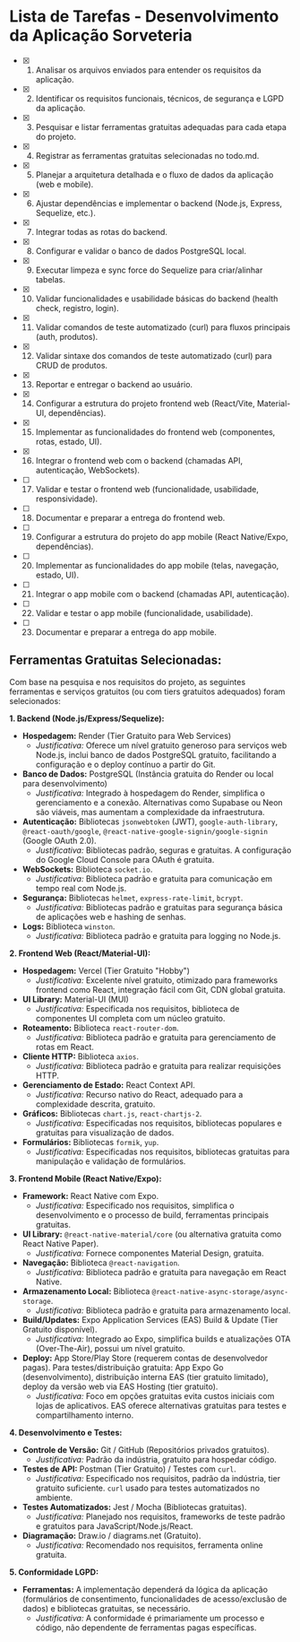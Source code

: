 # Lista de Tarefas - Desenvolvimento da Aplicação Sorveteria

- [X] 1. Analisar os arquivos enviados para entender os requisitos da aplicação.
- [X] 2. Identificar os requisitos funcionais, técnicos, de segurança e LGPD da aplicação.
- [X] 3. Pesquisar e listar ferramentas gratuitas adequadas para cada etapa do projeto.
- [X] 4. Registrar as ferramentas gratuitas selecionadas no todo.md.
- [X] 5. Planejar a arquitetura detalhada e o fluxo de dados da aplicação (web e mobile).
- [X] 6. Ajustar dependências e implementar o backend (Node.js, Express, Sequelize, etc.).
- [X] 7. Integrar todas as rotas do backend.
- [X] 8. Configurar e validar o banco de dados PostgreSQL local.
- [X] 9. Executar limpeza e sync force do Sequelize para criar/alinhar tabelas.
- [X] 10. Validar funcionalidades e usabilidade básicas do backend (health check, registro, login).
- [X] 11. Validar comandos de teste automatizado (curl) para fluxos principais (auth, produtos).
- [X] 12. Validar sintaxe dos comandos de teste automatizado (curl) para CRUD de produtos.
- [X] 13. Reportar e entregar o backend ao usuário.
- [X] 14. Configurar a estrutura do projeto frontend web (React/Vite, Material-UI, dependências).
- [X] 15. Implementar as funcionalidades do frontend web (componentes, rotas, estado, UI).
- [X] 16. Integrar o frontend web com o backend (chamadas API, autenticação, WebSockets).
- [ ] 17. Validar e testar o frontend web (funcionalidade, usabilidade, responsividade).
- [ ] 18. Documentar e preparar a entrega do frontend web.
- [ ] 19. Configurar a estrutura do projeto do app mobile (React Native/Expo, dependências).
- [ ] 20. Implementar as funcionalidades do app mobile (telas, navegação, estado, UI).
- [ ] 21. Integrar o app mobile com o backend (chamadas API, autenticação).
- [ ] 22. Validar e testar o app mobile (funcionalidade, usabilidade).
- [ ] 23. Documentar e preparar a entrega do app mobile.

## Ferramentas Gratuitas Selecionadas:

Com base na pesquisa e nos requisitos do projeto, as seguintes ferramentas e serviços gratuitos (ou com tiers gratuitos adequados) foram selecionados:

**1. Backend (Node.js/Express/Sequelize):**
   - **Hospedagem:** Render (Tier Gratuito para Web Services)
     - *Justificativa:* Oferece um nível gratuito generoso para serviços web Node.js, inclui banco de dados PostgreSQL gratuito, facilitando a configuração e o deploy contínuo a partir do Git.
   - **Banco de Dados:** PostgreSQL (Instância gratuita do Render ou local para desenvolvimento)
     - *Justificativa:* Integrado à hospedagem do Render, simplifica o gerenciamento e a conexão. Alternativas como Supabase ou Neon são viáveis, mas aumentam a complexidade da infraestrutura.
   - **Autenticação:** Bibliotecas `jsonwebtoken` (JWT), `google-auth-library`, `@react-oauth/google`, `@react-native-google-signin/google-signin` (Google OAuth 2.0).
     - *Justificativa:* Bibliotecas padrão, seguras e gratuitas. A configuração do Google Cloud Console para OAuth é gratuita.
   - **WebSockets:** Biblioteca `socket.io`.
     - *Justificativa:* Biblioteca padrão e gratuita para comunicação em tempo real com Node.js.
   - **Segurança:** Bibliotecas `helmet`, `express-rate-limit`, `bcrypt`.
     - *Justificativa:* Bibliotecas padrão e gratuitas para segurança básica de aplicações web e hashing de senhas.
   - **Logs:** Biblioteca `winston`.
     - *Justificativa:* Biblioteca padrão e gratuita para logging no Node.js.

**2. Frontend Web (React/Material-UI):**
   - **Hospedagem:** Vercel (Tier Gratuito "Hobby")
     - *Justificativa:* Excelente nível gratuito, otimizado para frameworks frontend como React, integração fácil com Git, CDN global gratuita.
   - **UI Library:** Material-UI (MUI)
     - *Justificativa:* Especificada nos requisitos, biblioteca de componentes UI completa com um núcleo gratuito.
   - **Roteamento:** Biblioteca `react-router-dom`.
     - *Justificativa:* Biblioteca padrão e gratuita para gerenciamento de rotas em React.
   - **Cliente HTTP:** Biblioteca `axios`.
     - *Justificativa:* Biblioteca padrão e gratuita para realizar requisições HTTP.
   - **Gerenciamento de Estado:** React Context API.
     - *Justificativa:* Recurso nativo do React, adequado para a complexidade descrita, gratuito.
   - **Gráficos:** Bibliotecas `chart.js`, `react-chartjs-2`.
     - *Justificativa:* Especificadas nos requisitos, bibliotecas populares e gratuitas para visualização de dados.
   - **Formulários:** Bibliotecas `formik`, `yup`.
     - *Justificativa:* Especificadas nos requisitos, bibliotecas gratuitas para manipulação e validação de formulários.

**3. Frontend Mobile (React Native/Expo):**
   - **Framework:** React Native com Expo.
     - *Justificativa:* Especificado nos requisitos, simplifica o desenvolvimento e o processo de build, ferramentas principais gratuitas.
   - **UI Library:** `@react-native-material/core` (ou alternativa gratuita como React Native Paper).
     - *Justificativa:* Fornece componentes Material Design, gratuita.
   - **Navegação:** Biblioteca `@react-navigation`.
     - *Justificativa:* Biblioteca padrão e gratuita para navegação em React Native.
   - **Armazenamento Local:** Biblioteca `@react-native-async-storage/async-storage`.
     - *Justificativa:* Biblioteca padrão e gratuita para armazenamento local.
   - **Build/Updates:** Expo Application Services (EAS) Build & Update (Tier Gratuito disponível).
     - *Justificativa:* Integrado ao Expo, simplifica builds e atualizações OTA (Over-The-Air), possui um nível gratuito.
   - **Deploy:** App Store/Play Store (requerem contas de desenvolvedor pagas). Para testes/distribuição gratuita: App Expo Go (desenvolvimento), distribuição interna EAS (tier gratuito limitado), deploy da versão web via EAS Hosting (tier gratuito).
     - *Justificativa:* Foco em opções gratuitas evita custos iniciais com lojas de aplicativos. EAS oferece alternativas gratuitas para testes e compartilhamento interno.

**4. Desenvolvimento e Testes:**
   - **Controle de Versão:** Git / GitHub (Repositórios privados gratuitos).
     - *Justificativa:* Padrão da indústria, gratuito para hospedar código.
   - **Testes de API:** Postman (Tier Gratuito) / Testes com `curl`.
     - *Justificativa:* Especificado nos requisitos, padrão da indústria, tier gratuito suficiente. `curl` usado para testes automatizados no ambiente.
   - **Testes Automatizados:** Jest / Mocha (Bibliotecas gratuitas).
     - *Justificativa:* Planejado nos requisitos, frameworks de teste padrão e gratuitos para JavaScript/Node.js/React.
   - **Diagramação:** Draw.io / diagrams.net (Gratuito).
     - *Justificativa:* Recomendado nos requisitos, ferramenta online gratuita.

**5. Conformidade LGPD:**
   - **Ferramentas:** A implementação dependerá da lógica da aplicação (formulários de consentimento, funcionalidades de acesso/exclusão de dados) e bibliotecas gratuitas, se necessário.
     - *Justificativa:* A conformidade é primariamente um processo e código, não dependente de ferramentas pagas específicas.

